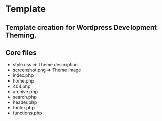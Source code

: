 # Template

## Template creation for Wordpress Development Theming.

## Core files

- style.css => Theme description
- screenshot.png => Theme image
- index.php
- home.php
- 404.php
- archive.php
- search.php
- header.php
- footer.php
- functions.php